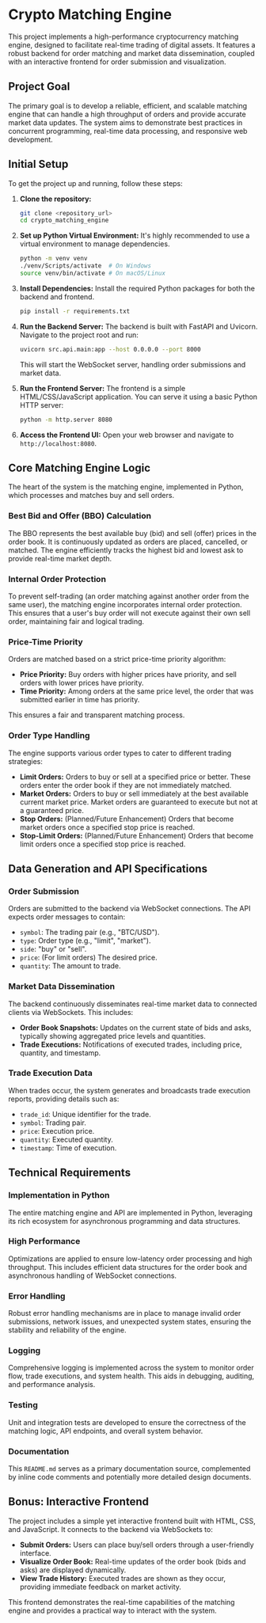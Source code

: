 # Crypto Matching Engine

This project implements a high-performance cryptocurrency matching engine, designed to facilitate real-time trading of digital assets. It features a robust backend for order matching and market data dissemination, coupled with an interactive frontend for order submission and visualization.

## Project Goal

The primary goal is to develop a reliable, efficient, and scalable matching engine that can handle a high throughput of orders and provide accurate market data updates. The system aims to demonstrate best practices in concurrent programming, real-time data processing, and responsive web development.

## Initial Setup

To get the project up and running, follow these steps:

1.  **Clone the repository:**
    ```bash
    git clone <repository_url>
    cd crypto_matching_engine
    ```

2.  **Set up Python Virtual Environment:**
    It's highly recommended to use a virtual environment to manage dependencies.
    ```bash
    python -m venv venv
    ./venv/Scripts/activate  # On Windows
    source venv/bin/activate # On macOS/Linux
    ```

3.  **Install Dependencies:**
    Install the required Python packages for both the backend and frontend.
    ```bash
    pip install -r requirements.txt
    ```

4.  **Run the Backend Server:**
    The backend is built with FastAPI and Uvicorn. Navigate to the project root and run:
    ```bash
    uvicorn src.api.main:app --host 0.0.0.0 --port 8000
    ```
    This will start the WebSocket server, handling order submissions and market data.

5.  **Run the Frontend Server:**
    The frontend is a simple HTML/CSS/JavaScript application. You can serve it using a basic Python HTTP server:
    ```bash
    python -m http.server 8080
    ```

6.  **Access the Frontend UI:**
    Open your web browser and navigate to `http://localhost:8080`.

## Core Matching Engine Logic

The heart of the system is the matching engine, implemented in Python, which processes and matches buy and sell orders.

### Best Bid and Offer (BBO) Calculation

The BBO represents the best available buy (bid) and sell (offer) prices in the order book. It is continuously updated as orders are placed, cancelled, or matched. The engine efficiently tracks the highest bid and lowest ask to provide real-time market depth.

### Internal Order Protection

To prevent self-trading (an order matching against another order from the same user), the matching engine incorporates internal order protection. This ensures that a user's buy order will not execute against their own sell order, maintaining fair and logical trading.

### Price-Time Priority

Orders are matched based on a strict price-time priority algorithm:

*   **Price Priority:** Buy orders with higher prices have priority, and sell orders with lower prices have priority.
*   **Time Priority:** Among orders at the same price level, the order that was submitted earlier in time has priority.

This ensures a fair and transparent matching process.

### Order Type Handling

The engine supports various order types to cater to different trading strategies:

*   **Limit Orders:** Orders to buy or sell at a specified price or better. These orders enter the order book if they are not immediately matched.
*   **Market Orders:** Orders to buy or sell immediately at the best available current market price. Market orders are guaranteed to execute but not at a guaranteed price.
*   **Stop Orders:** (Planned/Future Enhancement) Orders that become market orders once a specified stop price is reached.
*   **Stop-Limit Orders:** (Planned/Future Enhancement) Orders that become limit orders once a specified stop price is reached.

## Data Generation and API Specifications

### Order Submission

Orders are submitted to the backend via WebSocket connections. The API expects order messages to contain:

*   `symbol`: The trading pair (e.g., "BTC/USD").
*   `type`: Order type (e.g., "limit", "market").
*   `side`: "buy" or "sell".
*   `price`: (For limit orders) The desired price.
*   `quantity`: The amount to trade.

### Market Data Dissemination

The backend continuously disseminates real-time market data to connected clients via WebSockets. This includes:

*   **Order Book Snapshots:** Updates on the current state of bids and asks, typically showing aggregated price levels and quantities.
*   **Trade Executions:** Notifications of executed trades, including price, quantity, and timestamp.

### Trade Execution Data

When trades occur, the system generates and broadcasts trade execution reports, providing details such as:

*   `trade_id`: Unique identifier for the trade.
*   `symbol`: Trading pair.
*   `price`: Execution price.
*   `quantity`: Executed quantity.
*   `timestamp`: Time of execution.

## Technical Requirements

### Implementation in Python

The entire matching engine and API are implemented in Python, leveraging its rich ecosystem for asynchronous programming and data structures.

### High Performance

Optimizations are applied to ensure low-latency order processing and high throughput. This includes efficient data structures for the order book and asynchronous handling of WebSocket connections.

### Error Handling

Robust error handling mechanisms are in place to manage invalid order submissions, network issues, and unexpected system states, ensuring the stability and reliability of the engine.

### Logging

Comprehensive logging is implemented across the system to monitor order flow, trade executions, and system health. This aids in debugging, auditing, and performance analysis.

### Testing

Unit and integration tests are developed to ensure the correctness of the matching logic, API endpoints, and overall system behavior.

### Documentation

This `README.md` serves as a primary documentation source, complemented by inline code comments and potentially more detailed design documents.

## Bonus: Interactive Frontend

The project includes a simple yet interactive frontend built with HTML, CSS, and JavaScript. It connects to the backend via WebSockets to:

*   **Submit Orders:** Users can place buy/sell orders through a user-friendly interface.
*   **Visualize Order Book:** Real-time updates of the order book (bids and asks) are displayed dynamically.
*   **View Trade History:** Executed trades are shown as they occur, providing immediate feedback on market activity.

This frontend demonstrates the real-time capabilities of the matching engine and provides a practical way to interact with the system.